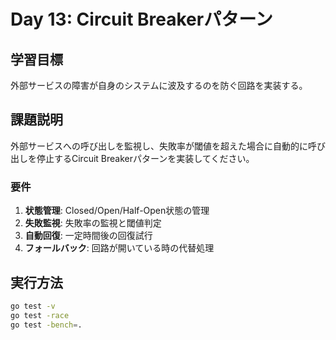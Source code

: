 # Day 13: Circuit Breakerパターン

## 学習目標
外部サービスの障害が自身のシステムに波及するのを防ぐ回路を実装する。

## 課題説明
外部サービスへの呼び出しを監視し、失敗率が閾値を超えた場合に自動的に呼び出しを停止するCircuit Breakerパターンを実装してください。

### 要件
1. **状態管理**: Closed/Open/Half-Open状態の管理
2. **失敗監視**: 失敗率の監視と閾値判定
3. **自動回復**: 一定時間後の回復試行
4. **フォールバック**: 回路が開いている時の代替処理

## 実行方法
```bash
go test -v
go test -race
go test -bench=.
```